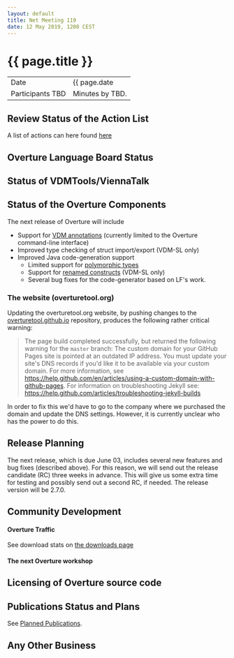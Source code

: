 ```yaml
---
layout: default
title: Net Meeting 119
date: 12 May 2019, 1200 CEST
---
```


<script src="http://code.jquery.com/jquery-1.11.1.min.js">
</script>
<script src="/javascripts/edit.js"></script>
<script>setEditButonNm();</script>

# {{ page.title }}

|||
|---|---|
| Date | {{ page.date | date: "%-d %B %Y, %R %Z"}} |
| Participants TBD |   Minutes by TBD. |


## Review Status of the Action List

A list of actions can here found [here](https://github.com/overturetool/overturetool.github.io/issues?q=is%3Aissue+is%3Aopen+label%3A%22action+net-meeting%22)


## Overture Language Board Status


## Status of VDMTools/ViennaTalk



##  Status of the Overture Components

The next release of Overture will include

* Support for [VDM annotations](https://github.com/overturetool/language/issues/46) (currently limited to the Overture command-line interface)
* Improved type checking of struct import/export (VDM-SL only)
* Improved Java code-generation support
  - Limited support for [polymorphic types](https://github.com/overturetool/overture/issues/691)
  - Support for [renamed constructs](https://github.com/overturetool/overture/issues/690) (VDM-SL only)
  - Several bug fixes for the code-generator based on LF's work.

### The website (overturetool.org)

Updating the overturetool.org website, by pushing changes to the [overturetool.github.io](https://github.com/overturetool/overturetool.github.io) repository, produces the following rather critical warning:

> The page build completed successfully, but returned the following warning for the `master` branch:
> The custom domain for your GitHub Pages site is pointed at an outdated
> IP address. You must update your site's DNS records if you'd like it
> to be available via your custom domain. For more information, see
> https://help.github.com/en/articles/using-a-custom-domain-with-github-pages.
> For information on troubleshooting Jekyll see:
>  https://help.github.com/articles/troubleshooting-jekyll-builds

In order to fix this we'd have to go to the company where we purchased the domain and update the DNS settings. However, it is currently unclear who has the power to do this.

##  Release Planning

The next release, which is due June 03, includes several new features and bug fixes (described above). For this reason, we will send out the release candidate (RC) three weeks in advance. This will give us some extra time for testing and possibly send out a second RC, if needed. The release version will be 2.7.0.

##  Community Development

#### Overture Traffic

See download stats on [the downloads page](http://overturetool.org/download/)

#### The next Overture workshop


##  Licensing of Overture source code


##  Publications Status and Plans

See [Planned Publications](http://overturetool.org/publications/PlannedPublications.html).

##  Any Other Business



<div id="edit_page_div"></div>





